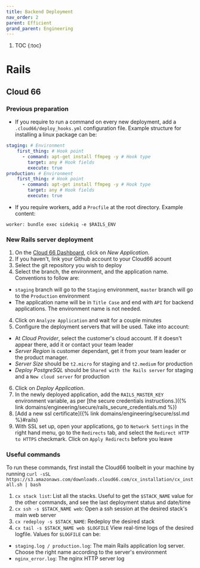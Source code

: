 ```yaml
---
title: Backend Deployment
nav_order: 2
parent: Efficient
grand_parent: Engineering
---
```


1. TOC
{:toc}

# Rails

## Cloud 66

### Previous preparation
- If you require to run a command on every new deployment, add a `.cloud66/deploy_hooks.yml` configuration file. Example structure for installing a linux package can be:
```yml
staging: # Environment
    first_thing: # Hook point
      - command: apt-get install ffmpeg -y # Hook type
        target: any # Hook fields
        execute: true
production: # Environment
    first_thing: # Hook point
      - command: apt-get install ffmpeg -y # Hook type
        target: any # Hook fields
        execute: true
```
- If you require workers, add a `Procfile` at the root directory. Example content:
```Procfile
worker: bundle exec sidekiq -e $RAILS_ENV
```
### New Rails server deployment
1. On the [Cloud 66 Dashboard](https://app.cloud66.com/dashboard), click on *New Application*.
  1. If you haven't, link your Github account to your Cloud66 acount
2. Select the git repository you wish to deploy
3. Select the branch, the environment, and the application name. Conventions to follow are:
  - `staging` branch will go to the `Staging` environment, `master` branch will go to the `Production` environment
  - The application name will be in `Title Case` and end with `API` for backend applications. The environment name is not needed.
4. Click on `Analyze Application` and wait for a couple minutes
5. Configure the deployment servers that will be used. Take into account:
  - At *Cloud Provider*, select the customer's cloud account. If it doesn't appear there, add it or contact your team leader
  - *Server Region* is customer dependant, get it from your team leader or the product manager.
  - *Server Size* should be `t2.micro` for staging and `t2.medium` for production
  - *Deploy PostgreSQL* should be `Shared with the Rails server` for staging and a `New cloud server` for production
6. Click on *Deploy Application*.
7. In the newly deployed application, add the `RAILS_MASTER_KEY` environment variable, as per [the secure credentials instructions.]({% link domains/engineering/secure/rails_secure_credentials.md %})
8. [Add a new ssl certificate]({% link domains/engineering/secure/ssl.md %}#rails)
9. With SSL set up, open your applications, go to `Network Settings` in the right hand menu, go to the `Redirects` tab, and select the `Redirect HTTP to HTTPS` checkmark. Click on `Apply Redirects` before you leave


### Useful commands
To run these commands, first install the Cloud66 toolbelt in your machine by running `curl -sSL https://s3.amazonaws.com/downloads.cloud66.com/cx_installation/cx_install.sh | bash`
1. `cx stack list`: List all the stacks. Useful to get the `$STACK_NAME` value for the other commands, and see the last deployment status and date/time
2. `cx ssh -s $STACK_NAME web`: Open a ssh session at the desired stack's main web server
3. `cx redeploy -s $STACK_NAME`: Redeploy the desired stack
4. `cx tail -s $STACK_NAME web $LOGFILE` View real-time logs of the desired logfile. Values for `$LOGFILE` can be:
  - `staging.log / production.log`: The main Rails application log server. Choose the right name according to the server's environment
  - `nginx_error.log`: The nginx HTTP server log
